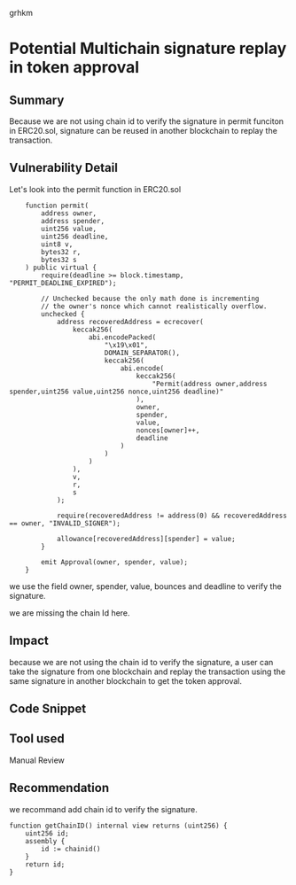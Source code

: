 grhkm
# Potential Multichain signature replay in token approval

## Summary

Because we are not using chain id to verify the signature in permit funciton in ERC20.sol, signature can be reused in another blockchain to replay the transaction.

## Vulnerability Detail

Let's look into the permit function in ERC20.sol

```
    function permit(
        address owner,
        address spender,
        uint256 value,
        uint256 deadline,
        uint8 v,
        bytes32 r,
        bytes32 s
    ) public virtual {
        require(deadline >= block.timestamp, "PERMIT_DEADLINE_EXPIRED");

        // Unchecked because the only math done is incrementing
        // the owner's nonce which cannot realistically overflow.
        unchecked {
            address recoveredAddress = ecrecover(
                keccak256(
                    abi.encodePacked(
                        "\x19\x01",
                        DOMAIN_SEPARATOR(),
                        keccak256(
                            abi.encode(
                                keccak256(
                                    "Permit(address owner,address spender,uint256 value,uint256 nonce,uint256 deadline)"
                                ),
                                owner,
                                spender,
                                value,
                                nonces[owner]++,
                                deadline
                            )
                        )
                    )
                ),
                v,
                r,
                s
            );

            require(recoveredAddress != address(0) && recoveredAddress == owner, "INVALID_SIGNER");

            allowance[recoveredAddress][spender] = value;
        }

        emit Approval(owner, spender, value);
    }
```

we use the field owner, spender, value, bounces and deadline to verify the signature.

we are missing the chain Id here.

## Impact

because we are not using the chain id to verify the signature, a user can take the signature from one blockchain and replay the transaction using the same signature in another blockchain to get the token approval.

## Code Snippet

## Tool used

Manual Review

## Recommendation

we recommand add chain id to verify the signature.

```
function getChainID() internal view returns (uint256) {
    uint256 id;
    assembly {
        id := chainid()
    }
    return id;
}
```
